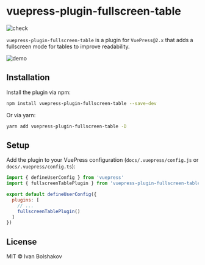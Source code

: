 # vuepress-plugin-fullscreen-table

![check](https://img.shields.io/badge/VuePress-2.x-brightgreen)

`vuepress-plugin-fullscreen-table` is a plugin for `VuePress@2.x` that adds a fullscreen mode for tables to improve
readability.

![demo](demo.gif)

## Installation 

Install the plugin via npm:
```sh
npm install vuepress-plugin-fullscreen-table --save-dev  
```

Or via yarn:
```sh
yarn add vuepress-plugin-fullscreen-table -D  
```

## Setup

Add the plugin to your VuePress configuration (`docs/.vuepress/config.js` or `docs/.vuepress/config.ts`):
```js
import { defineUserConfig } from 'vuepress'  
import { fullscreenTablePlugin } from 'vuepress-plugin-fullscreen-table'  

export default defineUserConfig({  
  plugins: [  
    // ...
    fullscreenTablePlugin()  
  ]  
})  
```

## License

MIT © Ivan Bolshakov
